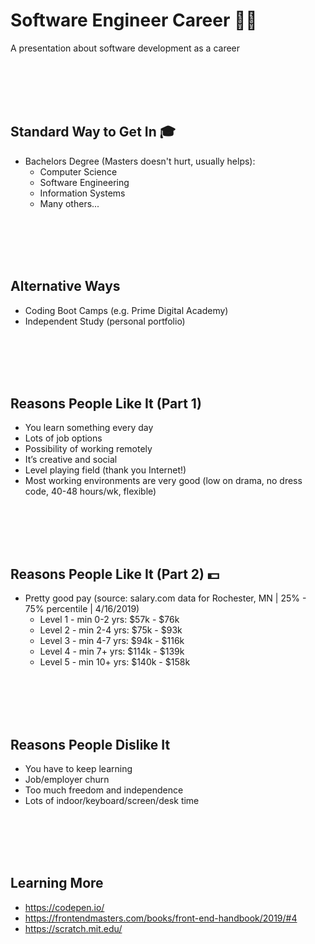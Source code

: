 # Software Engineer Career 👩‍💻
A presentation about software development as a career

<br/><br/><br/><br/>

## Standard Way to Get In 🎓
- Bachelors Degree (Masters doesn't hurt, usually helps):
  - Computer Science
  - Software Engineering
  - Information Systems
  - Many others...

<br/><br/><br/><br/>

## Alternative Ways
- Coding Boot Camps (e.g. Prime Digital Academy)
- Independent Study (personal portfolio)

<br/><br/><br/><br/>

## Reasons People Like It (Part 1)
- You learn something every day
- Lots of job options
- Possibility of working remotely
- It’s creative and social
- Level playing field (thank you Internet!)
- Most working environments are very good (low on drama, no dress code, 40-48 hours/wk, flexible)

<br/><br/><br/><br/>

## Reasons People Like It (Part 2) 💵
- Pretty good pay (source: salary.com data for Rochester, MN | 25% - 75% percentile | 4/16/2019)
  - Level 1 - min 0-2 yrs: $57k - $76k
  - Level 2 - min 2-4 yrs: $75k - $93k
  - Level 3 - min 4-7 yrs: $94k - $116k
  - Level 4 - min 7+  yrs: $114k - $139k
  - Level 5 - min 10+ yrs: $140k - $158k

<br/><br/><br/><br/>

## Reasons People Dislike It
- You have to keep learning
- Job/employer churn
- Too much freedom and independence
- Lots of indoor/keyboard/screen/desk time

<br/><br/><br/><br/>

## Learning More
- https://codepen.io/
- https://frontendmasters.com/books/front-end-handbook/2019/#4
- https://scratch.mit.edu/
